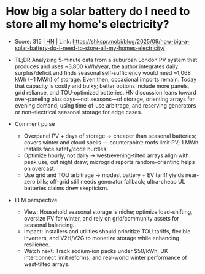 # How big a solar battery do I need to store all my home's electricity?

- Score: 315 | [HN](https://news.ycombinator.com/item?id=45248899) | Link: https://shkspr.mobi/blog/2025/09/how-big-a-solar-battery-do-i-need-to-store-all-my-homes-electricity/

- TL;DR
    Analyzing 5‑minute data from a suburban London PV system that produces and uses ~3,800 kWh/year, the author integrates daily surplus/deficit and finds seasonal self‑sufficiency would need ~1,068 kWh (~1 MWh) of storage. Even then, occasional imports remain. Today that capacity is costly and bulky; better options include more panels, grid reliance, and TOU‑optimized batteries. HN discussion leans toward over‑paneling plus days—not seasons—of storage, orienting arrays for evening demand, using time‑of‑use arbitrage, and reserving generators or non‑electrical seasonal storage for edge cases.

- Comment pulse
    - Overpanel PV + days of storage → cheaper than seasonal batteries; covers winter and cloud spells — counterpoint: roofs limit PV; 1 MWh installs face safety/code hurdles.
    - Optimize hourly, not daily → west/evening-tilted arrays align with peak use, cut night draw; microgrid reports random-orienting helps on overcast.
    - Use grid and TOU arbitrage → modest battery + EV tariff yields near-zero bills; off-grid still needs generator fallback; ultra-cheap UL batteries claims drew skepticism.

- LLM perspective
    - View: Household seasonal storage is niche; optimize load-shifting, oversize PV for winter, and rely on grid/community assets for seasonal balancing.
    - Impact: Installers and utilities should prioritize TOU tariffs, flexible inverters, and V2H/V2G to monetize storage while enhancing resilience.
    - Watch next: Track sodium‑ion packs under $50/kWh, UK interconnect limit reforms, and real‑world winter performance of west‑tilted arrays.
